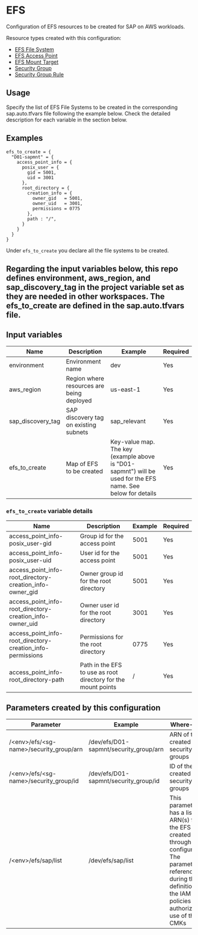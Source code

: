 # EFS

Configuration of EFS resources to be created for SAP on AWS workloads. 

Resource types created with this configuration:

* [EFS File System](https://registry.terraform.io/providers/hashicorp/aws/latest/docs/resources/efs_file_system)
* [EFS Access Point](https://registry.terraform.io/providers/hashicorp/aws/latest/docs/resources/efs_access_point)
* [EFS Mount Target](https://registry.terraform.io/providers/hashicorp/aws/latest/docs/resources/efs_mount_target)
* [Security Group](https://registry.terraform.io/providers/hashicorp/aws/latest/docs/resources/security_group.html)
* [Security Group Rule](https://registry.terraform.io/providers/hashicorp/aws/latest/docs/resources/security_group_rule)

## Usage

Specify the list of EFS File Systems to be created in the corresponding sap.auto.tfvars file following the example below. Check the detailed description for each variable in the section below.

## Examples

```hcl
efs_to_create = {
  "D01-sapmnt" = {
    access_point_info = {
      posix_user = {
        gid = 5001,
        uid = 3001
      },
      root_directory = {
        creation_info = {
          owner_gid   = 5001,
          owner_uid   = 3001,
          permissions = 0775
        },
        path : "/",
      }
    }
  }
}
```

Under ```efs_to_create``` you declare all the file systems to be created.



## Regarding the input variables below, this repo defines environment, aws_region, and sap_discovery_tag in the project variable set as they are needed in other workspaces. The efs_to_create are defined in the sap.auto.tfvars file.

## Input variables

| Name | Description | Example | Required |
|------|-------------|--------|--------|
|environment|Environment name|dev|Yes
|aws_region|Region where resources are being deployed|us-east-1|Yes
|sap_discovery_tag|SAP discovery tag on existing subnets|sap_relevant|Yes
|efs_to_create|Map of EFS to be created|Key-value map. The key (example above is "D01-sapmnt") will be used for the EFS name. See below for details|Yes

### ```efs_to_create``` variable details
| Name | Description | Example | Required |
|------|-------------|--------|--------|
|access_point_info-posix_user-gid|Group id for the access point|5001|Yes
|access_point_info-posix_user-uid|User id for the access point|5001|Yes
|access_point_info-root_directory-creation_info-owner_gid|Owner group id for the root directory|5001|Yes
|access_point_info-root_directory-creation_info-owner_uid|Owner user id for the root directory|3001|Yes
|access_point_info-root_directory-creation_info-permissions|Permissions for the root directory|0775|Yes
|access_point_info-root_directory-path|Path in the EFS to use as root directory for the mount points|/|Yes

## Parameters created by this configuration

| Parameter | Example | Where-used |
|------|-------------|------------|
|/&lt;env&gt;/efs/&lt;sg-name&gt;/security_group/arn|/dev/efs/D01-sapmnt/security_group/arn|ARN of the created security groups
|/&lt;env&gt;/efs/&lt;sg-name&gt;/security_group/id|/dev/efs/D01-sapmnt/security_group/id|ID of the created security groups
|/&lt;env&gt;/efs/sap/list|/dev/efs/sap/list|This parameter has a list of ARN(s) for the EFS created through this configuration. The parameter is referenced during the definition of the IAM policies that authorize the use of the CMKs  |
